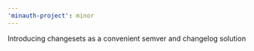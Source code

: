 ```yaml
---
'minauth-project': minor
---
```


Introducing changesets as a convenient semver and changelog solution
